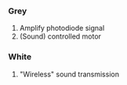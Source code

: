 ### Grey

1. Amplify photodiode signal
2. (Sound) controlled motor

### White

1. "Wireless" sound transmission
